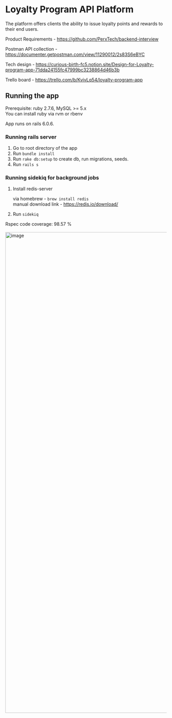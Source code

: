 # Loyalty Program API Platform
 The platform offers clients the ability to issue loyalty points and rewards to their end users.

Product Requirements - https://github.com/PerxTech/backend-interview

Postman API collection - https://documenter.getpostman.com/view/11290012/2s83S6eBYC

Tech design - https://curious-birth-fc5.notion.site/Design-for-Loyalty-program-app-71dda24155fc47999bc3238864d46b3b

Trello board - https://trello.com/b/KvivLq54/loyalty-program-app

## Running the app

Prerequisite: ruby 2.7.6, MySQL >= 5.x
<br>You can install ruby via rvm or rbenv

App runs on rails 6.0.6.

### Running rails server
1. Go to root directory of the app 
2. Run `bundle install`
3. Run `rake db:setup` to create db, run migrations, seeds.
4. Run `rails s`


### Running sidekiq for background jobs
1. Install redis-server

    via homebrew - `brew install redis` <br>
    manual download link - https://redis.io/download/
2. Run `sidekiq` 


Rspec code coverage: 98.57 %
<br><br>
<img width="1500" alt="image" src="https://user-images.githubusercontent.com/35253370/192169319-71046fca-b7b0-4ded-90f9-ae842d44c6c3.png">


